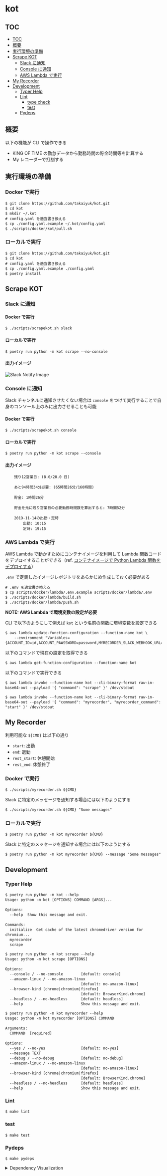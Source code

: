 # kot

## TOC

- [TOC](#TOC)
- [概要](#概要)
- [実行環境の準備](#実行環境の準備)
- [Scrape KOT](#scrape-kot)
  - [Slack に通知](#slack-に通知)
  - [Console に通知](#console-に通知)
  - [AWS Lambda で実行](#aws-lambda-で実行)
- [My Recorder](#my-recorder)
- [Development](#development)
  - [Typer Help](#typer-help)
  - [Lint](#lint)
    - [type check](#type-check)
    - [test](#test)
  - [Pydeps](#pydeps)

## 概要

以下の機能が CLI で操作できる

- KING OF TIME の勤怠データから勤務時間の貯金時間等を計算する
- My レコーダーで打刻する

## 実行環境の準備

### Docker で実行

```shell
$ git clone https://github.com/takaiyuk/kot.git
$ cd kot
$ mkdir ~/.kot
# config.yaml を適宜書き換える
$ cp ./config.yaml.example ~/.kot/config.yaml
$ ./scripts/docker/kot/pull.sh
```

### ローカルで実行

```shell
$ git clone https://github.com/takaiyuk/kot.git
$ cd kot
# config.yaml を適宜書き換える
$ cp ./config.yaml.example ./config.yaml
$ poetry install
```

## Scrape KOT

### Slack に通知

#### Docker で実行

```shell
$ ./scripts/scrapekot.sh slack
```

#### ローカルで実行

```shell
$ poetry run python -m kot scrape --no-console
```

#### 出力イメージ

![Slack Notify Image](https://github.com/takaiyuk/kot/blob/main/statics/img/notify-green.png)

### Console に通知

Slack チャンネルに通知させたくない場合は `console` をつけて実行することで自身のコンソール上のみに出力させることも可能

#### Docker で実行

```shell
$ ./scripts/scrapekot.sh console
```

#### ローカルで実行

```shell
$ poetry run python -m kot scrape --console
```

#### 出力イメージ

```
    残り12営業日: (8.0/20.0 日)

    あと94時間34分必要: (65時間26分/160時間)

    貯金: 1時間26分

    貯金を元に残り営業日の必要勤務時間数を算出すると: 7時間52分

    2019-11-14の出勤・定時
        出勤: 10:15
        定時: 19:15
```

### AWS Lambda で実行

AWS Lambda で動かすためにコンテナイメージを利用して Lambda 関数コードをデプロイすることができる（ref. [コンテナイメージで Python Lambda 関数をデプロイする](https://docs.aws.amazon.com/ja_jp/lambda/latest/dg/python-image.html)）

`.env` で定義したイメージレポジトリをあらかじめ作成しておく必要がある

```shell
# .env を適宜書き換える
$ cp scripts/docker/lambda/.env.example scripts/docker/lambda/.env
$ ./scripts/docker/lambda/build.sh
$ ./scripts/docker/lambda/push.sh
```

**NOTE: AWS Lambda で環境変数の設定が必要**

CLI で以下のようにして例えば `kot` という名前の関数に環境変数を設定できる

```shell
$ aws lambda update-function-configuration --function-name kot \
    --environment "Variables={ACCOUNT_ID=id,ACCOUNT_PAWSSWORD=password,MYRECORDER_SLACK_WEBHOOK_URL=webhook_url,MYRECORDER_SLACK_CHANNEL=channel,MYRECORDER_SLACK_ICON_EMOJI=icon_emoji,MYRECORDER_SLACK_USERNAME=usename,SCRAPEKOT_SLACK_WEBHOOK_URL=webhook_url,SCRAPEKOT_SLACK_CHANNEL=channel,SCRAPEKOT_SLACK_ICON_EMOJI=icon_emoji,SCRAPEKOT_SLACK_USERNAME=usename}"
```

以下のコマンドで現在の設定を取得できる

```shell
$ aws lambda get-function-configuration --function-name kot
```

以下のコマンドで実行できる

```shell
$ aws lambda invoke --function-name kot --cli-binary-format raw-in-base64-out --payload '{ "command": "scrape" }' /dev/stdout
```

```shell
$ aws lambda invoke --function-name kot --cli-binary-format raw-in-base64-out --payload '{ "command": "myrecorder", "myrecorder_command": "start" }' /dev/stdout
```

## My Recorder

利用可能な `${CMD}` は以下の通り

- `start`: 出勤
- `end`: 退勤
- `rest_start`: 休憩開始
- `rest_end`: 休憩終了

### Docker で実行

```shell
$ ./scripts/myrecorder.sh ${CMD}
```

Slack に特定のメッセージを通知する場合には以下のようにする

```shell
$ ./scripts/myrecorder.sh ${CMD} "Some messages"
```

### ローカルで実行

```shell
$ poetry run python -m kot myrecorder ${CMD}
```

Slack に特定のメッセージを通知する場合には以下のようにする

```shell
$ poetry run python -m kot myrecorder ${CMD} --message "Some messages"
```

## Development

### Typer Help

```
$ poetry run python -m kot --help
Usage: python -m kot [OPTIONS] COMMAND [ARGS]...

Options:
  --help  Show this message and exit.

Commands:
  initialize  Get cache of the latest chromedriver version for chromium...
  myrecorder
  scrape
```

```
$ poetry run python -m kot scrape --help
Usage: python -m kot scrape [OPTIONS]

Options:
  --console / --no-console        [default: console]
  --amazon-linux / --no-amazon-linux
                                  [default: no-amazon-linux]
  --browser-kind [chrome|chromium|firefox]
                                  [default: BrowserKind.chrome]
  --headless / --no-headless      [default: headless]
  --help                          Show this message and exit.
```

```
$ poetry run python -m kot myrecorder --help
Usage: python -m kot myrecorder [OPTIONS] COMMAND

Arguments:
  COMMAND  [required]

Options:
  --yes / --no-yes                [default: no-yes]
  --message TEXT
  --debug / --no-debug            [default: no-debug]
  --amazon-linux / --no-amazon-linux
                                  [default: no-amazon-linux]
  --browser-kind [chrome|chromium|firefox]
                                  [default: BrowserKind.chrome]
  --headless / --no-headless      [default: headless]
  --help                          Show this message and exit.
```

### Lint

```shell
$ make lint
```

### test

```shell
$ make test
```

### Pydeps

```shell
$ make pydeps
```

<details>
<summary>Dependency Visualization</summary>
<img src="./statics/img/kot.svg" title="kot.svg" />
</details>
